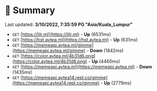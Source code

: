 # 📖 Summary
Last updated: **3/10/2022, 7:35:59 PG "Asia/Kuala_Lumpur"**

- `GET` [https://lilr.ml](https://lilr.ml) - **Up** (6531ms)
- `GET` [https://hst.aytea.ml](https://hst.aytea.ml) - **Up** (631ms)
- `GET` [https://memeapi.aytea.ml/gimme](https://memeapi.aytea.ml/gimme) - **Down** (1842ms)
- `GET` [https://color.aytea.ml/4b31d6.png](https://color.aytea.ml/4b31d6.png) - **Up** (4460ms)
- `GET` [https://memeapi.aytea.ml](https://memeapi.aytea.ml) - **Down** (1435ms)
- `GET` [https://memeapi.aytea14.repl.co/gimme](https://memeapi.aytea14.repl.co/gimme) - **Up** (2779ms)
